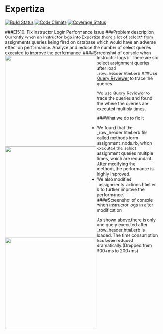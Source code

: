 Expertiza
=========

[![Build Status](https://travis-ci.org/expertiza/expertiza.png?branch=rails4)](https://travis-ci.org/expertiza/expertiza)
[![Code Climate](https://codeclimate.com/github/expertiza/expertiza.png)](https://codeclimate.com/github/expertiza/expertiza)
[![Coverage Status](https://coveralls.io/repos/expertiza/expertiza/badge.png?branch=rails4)](https://coveralls.io/r/expertiza/expertiza?branch=rails4)

###E1510. Fix Instructor Login Performance Issue
###Problem description
Currently when an Instructor logs into Expertiza,there a lot of select* from assignments queries being fired on database which would have an adverse effect on performance.
Analyze and reduce the number of select queries executed to improve the performance.
####Screenshot of console when Instructor logs in
<img align=left src="https://github.com/fwu8/expertiza/blob/master/photo/before_modify.png" style="float:left;with:100px;height:300px">
There are six select assignment queries after load _row_header.html.erb
###Use [Query Reviewer](https://github.com/nesquena/query_reviewer) to trace the queries

<img align=left src="https://github.com/fwu8/expertiza/blob/master/photo/query_reviewer.png" style="float:left;with:100px;height:300px">
We use Query Reviewer to trace the queries and found the where the queries are executed multiply times.

###What we do to fix it
* We found that the _row_header.html.erb file called methods form assignment_node.rb, which executed the select assignment queries multiple times, which are redundant.
After modifying the methods,the performance is highly improved.
* We also modified _assignments_actions.html.erb to further improve the performance.
####Screenshot of console when Instructor logs in after modification
<img align=left src="https://github.com/fwu8/expertiza/blob/master/photo/after_modify.png" style="float:left;with:100px;height:300px">

As shown above,there is only one query executed after _row_header.html.erb is loaded.
The time consumption has been reduced dramatically.(Dropped from 900+ms to 200+ms)

